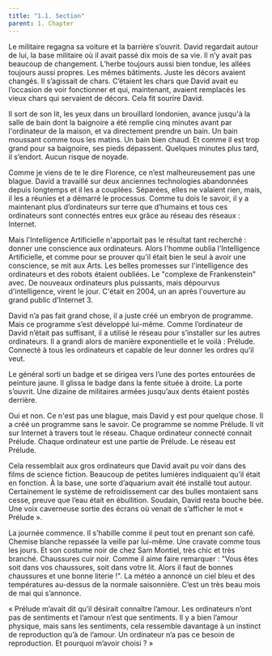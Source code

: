 ```yaml
---
title: "1.1. Section"
parent: 1. Chapter
---
```

Le militaire regagna sa voiture et la barrière s’ouvrit. David regardait autour de lui, la base militaire où il avait passé dix mois de sa vie. Il n’y avait pas beaucoup de changement. L’herbe toujours aussi bien tondue, les allées toujours aussi propres. Les mêmes bâtiments. Juste les décors avaient changés. Il s’agissait de chars. C’étaient les chars que David avait eu l’occasion de voir fonctionner et qui, maintenant, avaient remplacés les vieux chars qui servaient de décors. Cela fit sourire David.

Il sort de son lit, les yeux dans un brouillard londonien, avance jusqu'à la salle de bain dont la baignoire a été remplie cinq minutes avant par l'ordinateur de la maison, et va directement prendre un bain. Un bain moussant comme tous les matins. Un bain bien chaud. Et comme il est trop grand pour sa baignoire, ses pieds dépassent. Quelques minutes plus tard, il s’endort. Aucun risque de noyade.

Comme je viens de te le dire Florence, ce n’est malheureusement pas une blague. David a travaillé sur deux anciennes technologies abandonnées depuis longtemps et il les a couplées. Séparées, elles ne valaient rien, mais, il les a réunies et a démarré le processus. Comme tu dois le savoir, il y a maintenant plus d’ordinateurs sur terre que d’humains et tous ces ordinateurs sont connectés entres eux grâce au réseau des réseaux : Internet.

Mais l'Intelligence Artificielle n'apportait pas le résultat tant recherché : donner une conscience aux ordinateurs. Alors l'homme oublia l'Intelligence Artificielle, et comme pour se prouver qu'il était bien le seul à avoir une conscience, se mit aux Arts. Les belles promesses sur l'intelligence des ordinateurs et des robots étaient oubliées. Le "complexe de Frankenstein" avec. De nouveaux ordinateurs plus puissants, mais dépourvus d'intelligence, virent le jour. C'était en 2004, un an après l'ouverture au grand public d'Internet 3.

David n’a pas fait grand chose, il a juste créé un embryon de programme. Mais ce programme s’est développé lui-même. Comme l’ordinateur de David n’était pas suffisant, il a utilisé le réseau pour s’installer sur les autres ordinateurs. Il a grandi alors de manière exponentielle et le voilà : Prélude. Connecté à tous les ordinateurs et capable de leur donner les ordres qu’il veut.

Le général sorti un badge et se dirigea vers l’une des portes entourées de peinture jaune. Il glissa le badge dans la fente située à droite. La porte s’ouvrit. Une dizaine de militaires armées jusqu’aux dents étaient postés derrière.

Oui et non. Ce n'est pas une blague, mais David y est pour quelque chose. Il a créé un programme sans le savoir. Ce programme se nomme Prélude. Il vit sur Internet à travers tout le réseau. Chaque ordinateur connecté connait Prélude. Chaque ordinateur est une partie de Prélude. Le réseau est Prélude.

Cela ressemblait aux gros ordinateurs que David avait pu voir dans des films de science fiction. Beaucoup de petites lumières indiquaient qu’il était en fonction. À la base, une sorte d’aquarium avait été installé tout autour. Certainement le système de refroidissement car des bulles montaient sans cesse, preuve que l’eau était en ébullition. Soudain, David resta bouche bée. Une voix caverneuse sortie des écrans où venait de s’afficher le mot « Prélude ».

La journée commence. Il s’habille comme il peut tout en prenant son café. Chemise blanche repassée la veille par lui-même. Une cravate comme tous les jours. Et son costume noir de chez Sam Montiel, très chic et très branché. Chaussures cuir noir. Comme il aime faire remarquer : "Vous êtes soit dans vos chaussures, soit dans votre lit. Alors il faut de bonnes chaussures et une bonne literie !". La météo a annoncé un ciel bleu et des températures au-dessus de la normale saisonnière. C’est un très beau mois de mai qui s’annonce.

« Prélude m’avait dit qu’il désirait connaître l’amour. Les ordinateurs n’ont pas de sentiments et l’amour n’est que sentiments. Il y a bien l’amour physique, mais sans les sentiments, cela ressemble davantage à un instinct de reproduction qu’à de l’amour. Un ordinateur n’a pas ce besoin de reproduction. Et pourquoi m’avoir choisi ? »
